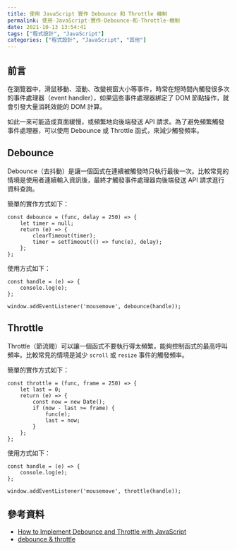 ```yaml
---
title: 使用 JavaScript 實作 Debounce 和 Throttle 機制
permalink: 使用-JavaScript-實作-Debounce-和-Throttle-機制
date: 2021-10-13 13:54:41
tags: ["程式設計", "JavaScript"]
categories: ["程式設計", "JavaScript", "其他"]
---
```


## 前言

在瀏覽器中，滑鼠移動、滾動、改變視窗大小等事件，時常在短時間內觸發很多次的事件處理器（event handler），如果這些事件處理器綁定了 DOM 節點操作，就會引發大量消耗效能的 DOM 計算。

如此一來可能造成頁面緩慢，或頻繁地向後端發送 API 請求。為了避免頻繁觸發事件處理器，可以使用 Debounce 或 Throttle 函式，來減少觸發頻率。

## Debounce

Debounce（去抖動）是讓一個函式在連續被觸發時只執行最後一次。比較常見的情境是使用者連續輸入資訊後，最終才觸發事件處理器向後端發送 API 請求進行資料查詢。

簡單的實作方式如下：

```JS
const debounce = (func, delay = 250) => {
    let timer = null;
    return (e) => {
        clearTimeout(timer);
        timer = setTimeout(() => func(e), delay);
    };
};
```

使用方式如下：

```JS
const handle = (e) => {
    console.log(e);
};

window.addEventListener('mousemove', debounce(handle));
```

## Throttle

Throttle（節流閥）可以讓一個函式不要執行得太頻繁，能夠控制函式的最高呼叫頻率。比較常見的情境是減少 `scroll` 或 `resize` 事件的觸發頻率。

簡單的實作方式如下：

```JS
const throttle = (func, frame = 250) => {
    let last = 0;
    return (e) => {
        const now = new Date();
        if (now - last >= frame) {
            func(e);
            last = now;
        }
    };
};
```

使用方式如下：

```JS
const handle = (e) => {
    console.log(e);
};

window.addEventListener('mousemove', throttle(handle));
```

## 參考資料

- [How to Implement Debounce and Throttle with JavaScript](https://webdesign.tutsplus.com/tutorials/javascript-debounce-and-throttle--cms-36783)
- [debounce & throttle](http://demo.nimius.net/debounce_throttle/)
